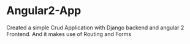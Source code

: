# Angular2-App
Created a simple Crud Application with Django backend and angular 2 Frontend. And it makes use of Routing and Forms

